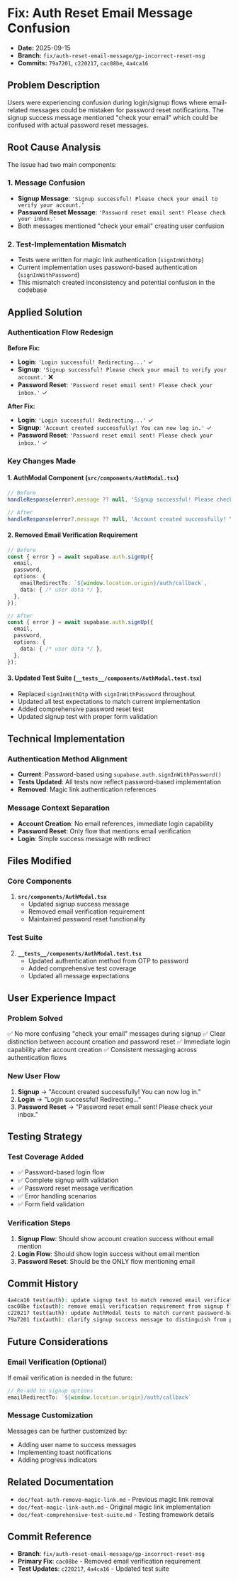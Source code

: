 # Fix: Auth Reset Email Message Confusion

- **Date:** 2025-09-15
- **Branch:** `fix/auth-reset-email-message/gp-incorrect-reset-msg`
- **Commits:** `79a7201`, `c220217`, `cac08be`, `4a4ca16`

## Problem Description

Users were experiencing confusion during login/signup flows where email-related messages could be mistaken for password reset notifications. The signup success message mentioned "check your email" which could be confused with actual password reset messages.

## Root Cause Analysis

The issue had two main components:

### 1. Message Confusion
- **Signup Message**: `'Signup successful! Please check your email to verify your account.'`
- **Password Reset Message**: `'Password reset email sent! Please check your inbox.'`
- Both messages mentioned "check your email" creating user confusion

### 2. Test-Implementation Mismatch
- Tests were written for magic link authentication (`signInWithOtp`)
- Current implementation uses password-based authentication (`signInWithPassword`)
- This mismatch created inconsistency and potential confusion in the codebase

## Applied Solution

### Authentication Flow Redesign
**Before Fix:**
- **Login**: `'Login successful! Redirecting...'` ✓
- **Signup**: `'Signup successful! Please check your email to verify your account.'` ❌
- **Password Reset**: `'Password reset email sent! Please check your inbox.'` ✓

**After Fix:**
- **Login**: `'Login successful! Redirecting...'` ✓
- **Signup**: `'Account created successfully! You can now log in.'` ✓
- **Password Reset**: `'Password reset email sent! Please check your inbox.'` ✓

### Key Changes Made

#### 1. AuthModal Component (`src/components/AuthModal.tsx`)
```typescript
// Before
handleResponse(error?.message ?? null, 'Signup successful! Please check your email to verify your account.');

// After  
handleResponse(error?.message ?? null, 'Account created successfully! You can now log in.');
```

#### 2. Removed Email Verification Requirement
```typescript
// Before
const { error } = await supabase.auth.signUp({
  email,
  password,
  options: {
    emailRedirectTo: `${window.location.origin}/auth/callback`,
    data: { /* user data */ },
  },
});

// After
const { error } = await supabase.auth.signUp({
  email,
  password,
  options: {
    data: { /* user data */ },
  },
});
```

#### 3. Updated Test Suite (`__tests__/components/AuthModal.test.tsx`)
- Replaced `signInWithOtp` with `signInWithPassword` throughout
- Updated all test expectations to match current implementation
- Added comprehensive password reset test
- Updated signup test with proper form validation

## Technical Implementation

### Authentication Method Alignment
- **Current**: Password-based using `supabase.auth.signInWithPassword()`
- **Tests Updated**: All tests now reflect password-based implementation
- **Removed**: Magic link authentication references

### Message Context Separation
- **Account Creation**: No email references, immediate login capability
- **Password Reset**: Only flow that mentions email verification
- **Login**: Simple success message with redirect

## Files Modified

### Core Components
1. **`src/components/AuthModal.tsx`**
   - Updated signup success message
   - Removed email verification requirement
   - Maintained password reset functionality

### Test Suite
2. **`__tests__/components/AuthModal.test.tsx`**
   - Updated authentication method from OTP to password
   - Added comprehensive test coverage
   - Updated all message expectations

## User Experience Impact

### Problem Solved
✅ No more confusing "check your email" messages during signup
✅ Clear distinction between account creation and password reset
✅ Immediate login capability after account creation
✅ Consistent messaging across authentication flows

### New User Flow
1. **Signup** → "Account created successfully! You can now log in."
2. **Login** → "Login successful! Redirecting..."
3. **Password Reset** → "Password reset email sent! Please check your inbox."

## Testing Strategy

### Test Coverage Added
- ✅ Password-based login flow
- ✅ Complete signup with validation
- ✅ Password reset message verification
- ✅ Error handling scenarios
- ✅ Form field validation

### Verification Steps
1. **Signup Flow**: Should show account creation success without email mention
2. **Login Flow**: Should show login success without email mention  
3. **Password Reset**: Should be the ONLY flow mentioning email

## Commit History

```bash
4a4ca16 test(auth): update signup test to match removed email verification
cac08be fix(auth): remove email verification requirement from signup flow
c220217 test(auth): update AuthModal tests to match current password-based authentication  
79a7201 fix(auth): clarify signup success message to distinguish from password reset
```

## Future Considerations

### Email Verification (Optional)
If email verification is needed in the future:
```typescript
// Re-add to signup options
emailRedirectTo: `${window.location.origin}/auth/callback`
```

### Message Customization
Messages can be further customized by:
- Adding user name to success messages
- Implementing toast notifications
- Adding progress indicators

## Related Documentation
- `doc/feat-auth-remove-magic-link.md` - Previous magic link removal
- `doc/feat-magic-link-auth.md` - Original magic link implementation
- `doc/feat-comprehensive-test-suite.md` - Testing framework details

## Commit Reference
- **Branch**: `fix/auth-reset-email-message/gp-incorrect-reset-msg`
- **Primary Fix**: `cac08be` - Removed email verification requirement
- **Test Updates**: `c220217`, `4a4ca16` - Updated test suite
